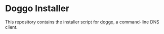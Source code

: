 # Doggo Installer

This repository contains the installer script for [doggo](https://github.com/mr-karan/doggo), a command-line DNS client.
